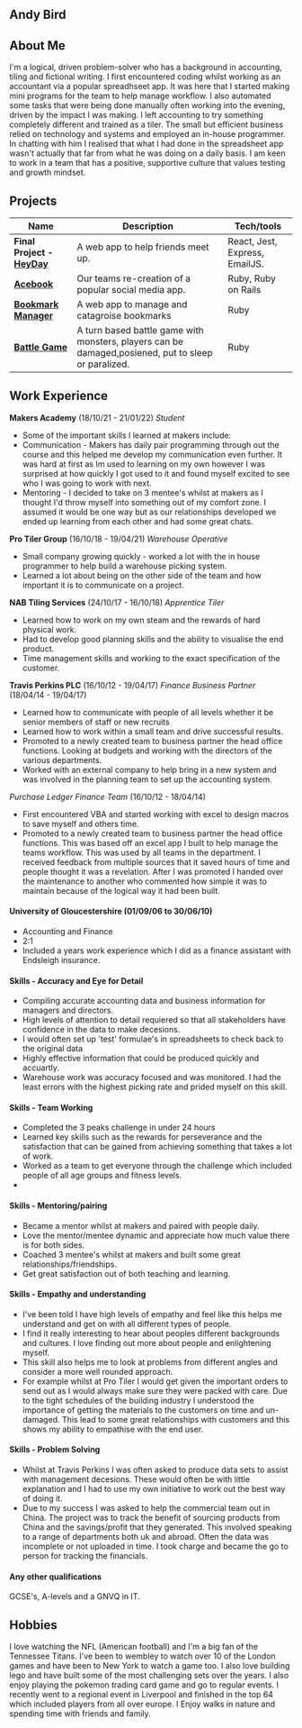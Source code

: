 ## Andy Bird

## About Me

I'm a logical, driven problem-solver who has a background in accounting, tiling and fictional writing. I first encountered coding whilst working as an accountant via a popular spreadhseet app. It was here that I started making mini programs for the team to help manage workflow. I also automated some tasks that were being done manually often working into the evening, driven by the impact I was making. 
I left accounting to try something completely different and trained as a tiler. The small but efficient business relied on technology and systems and employed an in-house programmer. In chatting with him I realised that what I had done in the spreadsheet app wasn't actually that far from what he was doing on a daily basis.
I am keen to work in a team that has a positive, supportive culture that values testing and growth mindset.

## Projects

| Name | Description | Tech/tools |
| ---------------------------- | ----------------- | ----------------- |
| **Final Project - [HeyDay](https://github.com/Andybird88/heyday)** | A web app to help friends meet up. | React, Jest, Express, EmailJS. |
| **[Acebook](https://github.com/Andybird88/acebook-blue-magpies)** | Our teams re-creation of a popular social media app. | Ruby, Ruby on Rails |
|  **[Bookmark Manager](https://github.com/Andybird88/BookmarkManagerApp)**  | A web app to manage and catagroise bookmarks | Ruby |
|  **[Battle Game](https://github.com/Andybird88/Battle-Game)** | A turn based battle game with monsters, players can be damaged,posiened, put to sleep or paralized.| Ruby |

## Work Experience

**Makers Academy** (18/10/21 - 21/01/22)
_Student_

- Some of the important skills I learned at makers include:
- Communication - Makers has daily pair programming through out the course and this helped me develop my communication even further. It was hard at first as Im used to learning on my own however I was surprised at how quickly I got used to it and found myself excited to see who I was going to work with next. 
- Mentoring - I decided to take on 3 mentee's whilst at makers as I thought I'd throw myself into something out of my comfort zone. I assumed it would be one way but as our relationships developed we ended up learning from each other and had some great chats.

**Pro Tiler Group** (16/10/18 - 19/04/21) 
_Warehouse Operative_

- Small company growing quickly - worked a lot with the in house programmer to help build a warehouse picking system.
- Learned a lot about being on the other side of the team and how important it is to communicate on a project.

**NAB Tiling Services** (24/10/17 - 16/10/18) 
_Apprentice Tiler_

- Learned how to work on my own steam and the rewards of hard physical work.
- Had to develop good planning skills and the ability to visualise the end product.
- Time management skills and working to the exact specification of the customer.

**Travis Perkins PLC** (16/10/12 - 19/04/17) 
_Finance Business Partner_ (18/04/14 - 19/04/17)

- Learned how to communicate with people of all levels whether it be senior members of staff or new recruits
- Learned how to work within a small team and drive successful results.
- Promoted to a newly created team to business partner the head office functions. Looking at budgets and working with the directors of the various departments.
- Worked with an external company to help bring in a new system and was involved in the planning team to set up the accounting system.

_Purchase Ledger Finance Team_ (16/10/12 - 18/04/14)
- First encountered VBA and started working with excel to design macros to save myself and others time.
- Promoted to a newly created team to business partner the head office functions. This was based off an excel app I built to help manage the teams workflow. This was used by all teams in the department. I received feedback from multiple sources that it saved hours of time and people thought it was a revelation. After I was promoted I handed over the maintenance to another who commented how simple it was to maintain because of the logical way it had been built.

#### University of Gloucestershire (01/09/06 to 30/06/10)

- Accounting and Finance
- 2:1
- Included a years work experience which I did as a finance assistant with Endsleigh insurance.


#### Skills - Accuracy and Eye for Detail
- Compiling accurate accounting data and business information for managers and directors.
- High levels of attention to detail requiered so that all stakeholders have confidence in the data to make decesions.
- I would often set up 'test' formulae's in spreadsheets to check back to the original data
- Highly effective information that could be produced quickly and accuartly.
- Warehouse work was accuracy focused and was monitored. I had the least errors with the highest picking rate and prided myself on this skill.
#### Skills - Team Working
- Completed the 3 peaks challenge in under 24 hours
- Learned key skills such as the rewards for perseverance and the satisfaction that can be gained from achieving something that takes a lot of work.
- Worked as a team to get everyone through the challenge which included people of all age groups and fitness levels.
- 
#### Skills - Mentoring/pairing
- Became a mentor whilst at makers and paired with people daily.
- Love the mentor/mentee dynamic and appreciate how much value there is for both sides.
- Coached 3 mentee's whilst at makers and built some great relationships/friendships.
- Get great satisfaction out of both teaching and learning.
#### Skills - Empathy and understanding 
- I've been told I have high levels of empathy and feel like this helps me understand and get on with all different types of people.
- I find it really interesting to hear about peoples different backgrounds and cultures. I love finding out more about people and enlightening myself.
- This skill also helps me to look at problems from different angles and consider a more well rounded approach.
- For example whilst at Pro Tiler I would get given the important orders to send out as I would always make sure they were packed with care. Due to the tight schedules of the building industry I understood the importance of getting the materials to the customers on time and un-damaged. This lead to some great relationships with customers and this shows my ability to empathise with the end user.
#### Skills - Problem Solving
- Whilst at Travis Perkins I was often asked to produce data sets to assist with management decesions. These would often be with little explanation and I had to use my own initiative to work out the best way of doing it.
- Due to my success I was asked to help the commercial team out in China. The project was to track the benefit of sourcing products from China and the savings/profit that they generated. This involved speaking to a range of departments both uk and abroad. Often the data was incomplete or not uploaded in time. I took charge and became the go to person for tracking the financials. 

#### Any other qualifications

GCSE's, A-levels and a GNVQ in IT.

## Hobbies

I love watching the NFL (American football) and I'm a big fan of the Tennessee Titans.
I've been to wembley to watch over 10 of the London games and have been to New York to watch a game too.
I also love building lego and have built some of the most challenging sets over the years. I also enjoy playing the pokemon trading card game
and go to regular events. I recently went to a regional event in Liverpool and finished in the top 64 which included players from all over europe. I Enjoy walks in nature and spending time with friends and family. 
